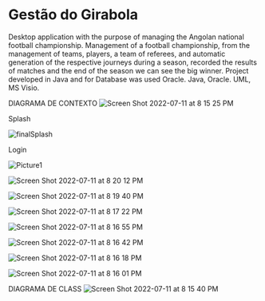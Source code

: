 # Gestão do Girabola

Desktop application with the purpose of managing the Angolan national football championship.
Management of a football championship, from the management of teams, players, a team of referees, and automatic generation of the respective journeys during a season, recorded the results of matches and the end of the season we can see the big winner.
Project developed in Java and for Database was used Oracle.
Java, Oracle. UML, MS Visio.

DIAGRAMA DE CONTEXTO
![Screen Shot 2022-07-11 at 8 15 25 PM](https://user-images.githubusercontent.com/82730685/178471773-7da3c6f7-cfab-4d0c-b2f3-42113502ea16.png)

Splash

![finalSplash](https://user-images.githubusercontent.com/82730685/160912337-887174e2-f873-469f-b473-05f234b2e194.png)


Login

![Picture1](https://user-images.githubusercontent.com/82730685/160912687-49743abd-b815-48bc-8ed4-40d2a93b56c2.png)


![Screen Shot 2022-07-11 at 8 20 12 PM](https://user-images.githubusercontent.com/82730685/178471742-9ce66c5b-c533-4688-b2dd-3369252a82ac.png)

![Screen Shot 2022-07-11 at 8 19 40 PM](https://user-images.githubusercontent.com/82730685/178471750-09b417e5-6c95-4700-9771-b1df058ca3ee.png)

![Screen Shot 2022-07-11 at 8 17 22 PM](https://user-images.githubusercontent.com/82730685/178471757-f5c31c70-aa78-404d-896e-90a9f87134a3.png)

![Screen Shot 2022-07-11 at 8 16 55 PM](https://user-images.githubusercontent.com/82730685/178471762-f2366148-d605-4954-a0f0-8ee8ff1e5ec0.png)

![Screen Shot 2022-07-11 at 8 16 42 PM](https://user-images.githubusercontent.com/82730685/178471764-17e9bb32-64c4-4cfd-95aa-03470c9a70b1.png)

![Screen Shot 2022-07-11 at 8 16 18 PM](https://user-images.githubusercontent.com/82730685/178471766-e44aee19-0c3d-4a7d-96ce-c125301608bc.png)

![Screen Shot 2022-07-11 at 8 16 01 PM](https://user-images.githubusercontent.com/82730685/178471769-272ab7d8-4509-46ab-ae03-af5f3ce7e707.png)

DIAGRAMA DE CLASS
![Screen Shot 2022-07-11 at 8 15 40 PM](https://user-images.githubusercontent.com/82730685/178471772-2449e32b-9e78-42e1-86dc-3ea170d93072.png)

